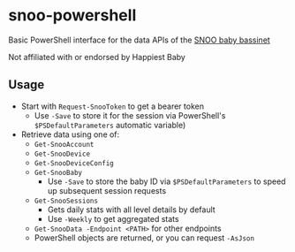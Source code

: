 snoo-powershell
===============

Basic PowerShell interface for the data APIs of the [SNOO baby bassinet](https://www.happiestbaby.com/products/snoo-smart-bassinet)

Not affiliated with or endorsed by Happiest Baby


Usage
-----

* Start with `Request-SnooToken` to get a bearer token
	* Use `-Save` to store it for the session via PowerShell's `$PSDefaultParameters` automatic variable)
* Retrieve data using one of:
	* `Get-SnooAccount`
	* `Get-SnooDevice` 
	* `Get-SnooDeviceConfig`
	* `Get-SnooBaby`
		* Use `-Save` to store the baby ID via `$PSDefaultParameters` to speed up subsequent session requests
	* `Get-SnooSessions`
		* Gets daily stats with all level details by default
		* Use `-Weekly` to get aggregated stats
	* `Get-SnooData -Endpoint <PATH>` for other endpoints
	* PowerShell objects are returned, or you can request `-AsJson`